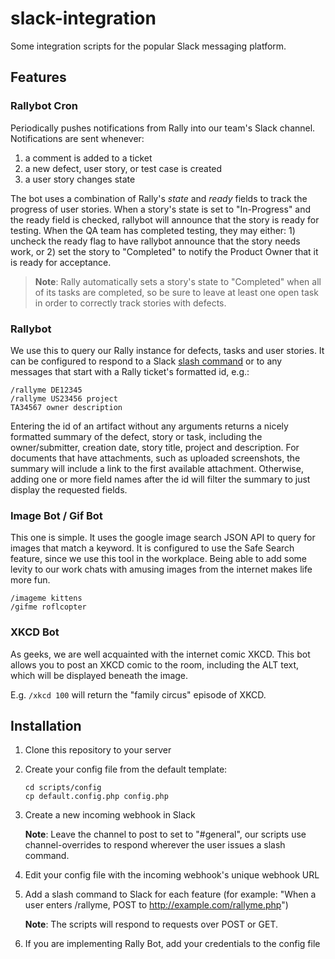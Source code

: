 slack-integration
=================

Some integration scripts for the popular Slack messaging platform.

## Features

### Rallybot Cron
Periodically pushes notifications from Rally into our team's Slack channel. Notifications are sent whenever:

1. a comment is added to a ticket
2. a new defect, user story, or test case is created
3. a user story changes state

The bot uses a combination of Rally's _state_ and _ready_ fields to track the progress of user stories. When a story's state is set to "In-Progress" and the ready field is checked, rallybot will announce that the story is ready for testing. When the QA team has completed testing, they may either: 1) uncheck the ready flag to have rallybot announce that the story needs work, or 2) set the story to "Completed" to notify the Product Owner that it is ready for acceptance.

> **Note**: Rally automatically sets a story's state to "Completed" when all of its tasks are completed, so be sure to leave at least one open task in order to correctly track stories with defects.

### Rallybot
We use this to query our Rally instance for defects, tasks and user stories. It can be configured to respond to a Slack [slash command](https://slack.zendesk.com/hc/en-us/articles/201259356-Slash-Commands) or to any messages that start with a Rally ticket's formatted id, e.g.:
```
/rallyme DE12345
/rallyme US23456 project
TA34567 owner description
```
Entering the id of an artifact without any arguments returns a nicely formatted summary of the defect, story or task, including the owner/submitter, creation date, story title, project and description. For documents that have attachments, such as uploaded screenshots, the summary will include a link to the first available attachment. Otherwise, adding one or more field names after the id will filter the summary to just display the requested fields.

### Image Bot / Gif Bot
This one is simple. It uses the google image search JSON API to query for images that match a keyword. It is configured to use the Safe Search feature, since we use this tool in the workplace. Being able to add some levity to our work chats with amusing images from the internet makes life more fun.
```
/imageme kittens
/gifme roflcopter
```

### XKCD Bot
As geeks, we are well acquainted with the internet comic XKCD. This bot allows you to post an XKCD comic to the room, including the ALT text, which will be displayed beneath the image.

E.g. `/xkcd 100` will return the "family circus" episode of XKCD.

## Installation

1. Clone this repository to your server

2. Create your config file from the default template:

   ```
   cd scripts/config
   cp default.config.php config.php
   ```

3. Create a new incoming webhook in Slack

   **Note**: Leave the channel to post to set to "#general", our scripts use channel-overrides to respond wherever the user issues a slash command.

4. Edit your config file with the incoming webhook's unique webhook URL

5. Add a slash command to Slack for each feature (for example: "When a user enters /rallyme, POST to http://example.com/rallyme.php")

   **Note**: The scripts will respond to requests over POST or GET.

6. If you are implementing Rally Bot, add your credentials to the config file
